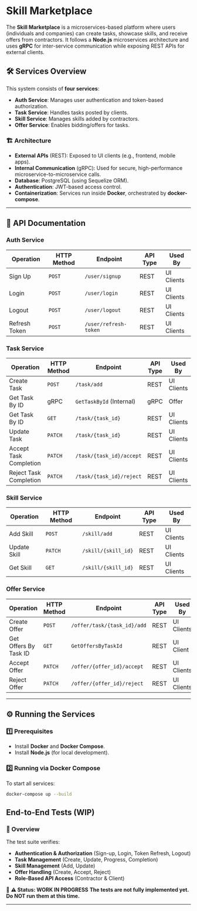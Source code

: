 # Skill Marketplace

The **Skill Marketplace** is a microservices-based platform where users (individuals and companies) can create tasks, showcase skills, and receive offers from contractors. It follows a **Node.js** microservices architecture and uses **gRPC** for inter-service communication while exposing REST APIs for external clients.

## 🛠️ Services Overview

This system consists of **four services**:

- **Auth Service**: Manages user authentication and token-based authorization.
- **Task Service**: Handles tasks posted by clients.
- **Skill Service**: Manages skills added by contractors.
- **Offer Service**: Enables bidding/offers for tasks.

### 🏗️ Architecture

- **External APIs** (REST): Exposed to UI clients (e.g., frontend, mobile apps).
- **Internal Communication** (gRPC): Used for secure, high-performance microservice-to-microservice calls.
- **Database**: PostgreSQL (using Sequelize ORM).
- **Authentication**: JWT-based access control.
- **Containerization**: Services run inside **Docker**, orchestrated by **docker-compose**.

---

## 🔗 API Documentation

### **Auth Service**

| Operation     | HTTP Method | Endpoint              | API Type | Used By    |
| ------------- | ----------- | --------------------- | -------- | ---------- |
| Sign Up       | `POST`      | `/user/signup`        | REST     | UI Clients |
| Login         | `POST`      | `/user/login`         | REST     | UI Clients |
| Logout        | `POST`      | `/user/logout`        | REST     | UI Clients |
| Refresh Token | `POST`      | `/user/refresh-token` | REST     | UI Clients |

### **Task Service**

| Operation              | HTTP Method | Endpoint                 | API Type | Used By    |
| ---------------------- | ----------- | ------------------------ | -------- | ---------- |
| Create Task            | `POST`      | `/task/add`              | REST     | UI Clients |
| Get Task By ID         | gRPC        | `GetTaskById` (Internal) | gRPC     | Offer      |
| Get Task By ID         | `GET`       | `/task/{task_id}`        | REST     | UI Clients |
| Update Task            | `PATCH`     | `/task/{task_id}`        | REST     | UI Clients |
| Accept Task Completion | `PATCH`     | `/task/{task_id}/accept` | REST     | UI Clients |
| Reject Task Completion | `PATCH`     | `/task/{task_id}/reject` | REST     | UI Clients |

### **Skill Service**

| Operation    | HTTP Method | Endpoint            | API Type | Used By    |
| ------------ | ----------- | ------------------- | -------- | ---------- |
| Add Skill    | `POST`      | `/skill/add`        | REST     | UI Clients |
| Update Skill | `PATCH`     | `/skill/{skill_id}` | REST     | UI Clients |
| Get Skill    | `GET`       | `/skill/{skill_id}` | REST     | UI Clients |

### **Offer Service**

| Operation             | HTTP Method | Endpoint                    | API Type | Used By    |
| --------------------- | ----------- | --------------------------- | -------- | ---------- |
| Create Offer          | `POST`      | `/offer/task/{task_id}/add` | REST     | UI Clients |
| Get Offers By Task ID | `GET`       | `GetOffersByTaskId`         | REST     | UI Client  |
| Accept Offer          | `PATCH`     | `/offer/{offer_id}/accept`  | REST     | UI Clients |
| Reject Offer          | `PATCH`     | `/offer/{offer_id}/reject`  | REST     | UI Clients |

---

## ⚙️ Running the Services

### 1️⃣ Prerequisites

- Install **Docker** and **Docker Compose**.
- Install **Node.js** (for local development).

### 2️⃣ Running via Docker Compose

To start all services:

```sh
docker-compose up --build
```

## End-to-End Tests (WIP)

### 📌 Overview

The test suite verifies:

- **Authentication & Authorization** (Sign-up, Login, Token Refresh, Logout)
- **Task Management** (Create, Update, Progress, Completion)
- **Skill Management** (Add, Update)
- **Offer Handling** (Create, Accept, Reject)
- **Role-Based API Access** (Contractor & Client)

🚧 **⚠️ Status: WORK IN PROGRESS**
**The tests are not fully implemented yet. Do NOT run them at this time.**

---
